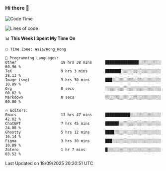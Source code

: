 ### Hi there 👋

<!--
**nicehiro/nicehiro** is a ✨ _special_ ✨ repository because its `README.md` (this file) appears on your GitHub profile.

Here are some ideas to get you started:

- 🔭 I’m currently working on ...
- 🌱 I’m currently learning ...
- 👯 I’m looking to collaborate on ...
- 🤔 I’m looking for help with ...
- 💬 Ask me about ...
- 📫 How to reach me: ...
- 😄 Pronouns: ...
- ⚡ Fun fact: ...
-->

<!--START_SECTION:waka-->
![Code Time](http://img.shields.io/badge/Code%20Time-1%2C037%20hrs%2023%20mins-blue)

![Lines of code](https://img.shields.io/badge/From%20Hello%20World%20I%27ve%20Written-1.9%20million%20lines%20of%20code-blue)

📊 **This Week I Spent My Time On** 

```text
🕑︎ Time Zone: Asia/Hong_Kong

💬 Programming Languages: 
Other                    19 hrs 38 mins      ███████████████░░░░░░░░░░   60.96 % 
TeX                      9 hrs 3 mins        ███████░░░░░░░░░░░░░░░░░░   28.13 % 
Image (svg)              3 hrs 30 mins       ███░░░░░░░░░░░░░░░░░░░░░░   10.89 % 
Org                      0 secs              ░░░░░░░░░░░░░░░░░░░░░░░░░   00.02 % 
Markdown                 0 secs              ░░░░░░░░░░░░░░░░░░░░░░░░░   00.00 % 

🔥 Editors: 
Emacs                    13 hrs 47 mins      ███████████░░░░░░░░░░░░░░   42.82 % 
ChatGPT                  7 hrs 45 mins       ██████░░░░░░░░░░░░░░░░░░░   24.08 % 
Ghostty                  5 hrs 12 mins       ████░░░░░░░░░░░░░░░░░░░░░   16.14 % 
Figma                    3 hrs 30 mins       ███░░░░░░░░░░░░░░░░░░░░░░   10.89 % 
Zotero                   1 hr 7 mins         █░░░░░░░░░░░░░░░░░░░░░░░░   03.52 % 
```


 Last Updated on 18/09/2025 20:20:51 UTC
<!--END_SECTION:waka-->
